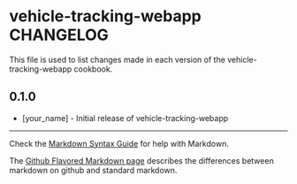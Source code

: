 vehicle-tracking-webapp CHANGELOG
=================================

This file is used to list changes made in each version of the vehicle-tracking-webapp cookbook.

0.1.0
-----
- [your_name] - Initial release of vehicle-tracking-webapp

- - -
Check the [Markdown Syntax Guide](http://daringfireball.net/projects/markdown/syntax) for help with Markdown.

The [Github Flavored Markdown page](http://github.github.com/github-flavored-markdown/) describes the differences between markdown on github and standard markdown.
